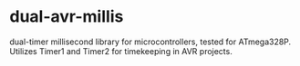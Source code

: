 # dual-avr-millis
dual-timer millisecond library for microcontrollers, tested for ATmega328P. Utilizes Timer1 and Timer2 for timekeeping in AVR projects.
